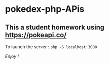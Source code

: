 # pokedex-php-APis

## This a student homework using https://pokeapi.co/

To launch the server :
`php -S localhost:3000`

_Enjoy !_
